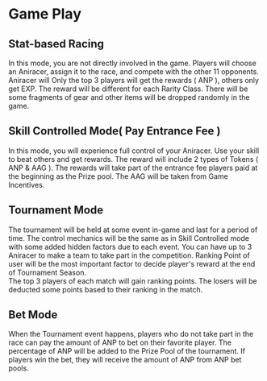 # Game Play

## Stat-based Racing

In this mode, you are not directly involved in the game. Players will choose an Aniracer, assign it to the race, and compete with the other 11 opponents. Aniracer will  Only the top 3 players will get the rewards ( ANP ), others only get EXP. The reward will be different for each Rarity Class. There will be some fragments of gear and other items will be dropped randomly in the game.

## **Skill Controlled Mode( Pay Entrance Fee )**

In this mode, you will experience full control of your Aniracer. Use your skill to beat others and get rewards. The reward will include 2 types of Tokens ( ANP & AAG ). The rewards will take part of the entrance fee players paid at the beginning as the Prize pool. The AAG will be taken from Game Incentives.

## Tournament Mode

The tournament will be held at some event in-game and last for a period of time. The control mechanics will be the same as in Skill Controlled mode with some added hidden factors due to each event. You can have up to 3 Aniracer to make a team to take part in the competition. Ranking Point of user will be the most important factor to decide player's reward at the end of Tournament Season.\
&#x20;The top 3 players of each match will gain ranking points. The losers will be deducted some points based to their ranking in the match.&#x20;

## Bet Mode

When the Tournament event happens, players who do not take part in the race can pay the amount of ANP to bet on their favorite player. The percentage of ANP will be added to the Prize Pool of the tournament. If players win the bet, they will receive the amount of ANP from ANP bet pools.&#x20;
